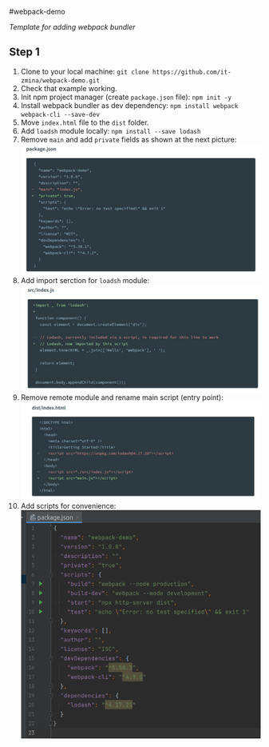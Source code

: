 #webpack-demo

_Template for adding webpack bundler_

## Step 1

1. Clone to your local machine: `git clone https://github.com/it-zmina/webpack-demo.git`
2. Check that example working.
3. Init npm project manager (create `package.json` file): `npm init -y`
4. Install webpack bundler as dev dependency: `npm install webpack webpack-cli --save-dev`
5. Move `index.html` file to the `dist` folder.
6. Add `loadsh` module locally: `npm install --save lodash`
7. Remove `main` and add `private` fields as shown at the next picture: ![doc/step1-1.png](doc/step1-1.png)
8. Add import serction for `loadsh` module: ![doc/step1-1.png](doc/step1-2.png)
9. Remove remote module and rename main script (entry point): ![doc/step1-1.png](doc/step1-3.png)
10. Add scripts for convenience: ![doc/step1-1.png](doc/step1-4.png)

